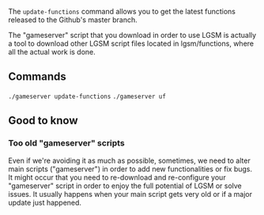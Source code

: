 The `update-functions` command allows you to get the latest functions released to the Github's master branch.

The "gameserver" script that you download in order to use LGSM is actually a tool to download other LGSM script files located in lgsm/functions, where all the actual work is done.

## Commands

`./gameserver update-functions`
`./gameserver uf`

## Good to know

### Too old "gameserver" scripts

Even if we're avoiding it as much as possible, sometimes, we need to alter main scripts ("gameserver") in order to add new functionalities or fix bugs. It might occur that you need to re-download and re-configure your "gameserver" script in order to enjoy the full potential of LGSM or solve issues. It usually happens when your main script gets very old or if a major update just happened.